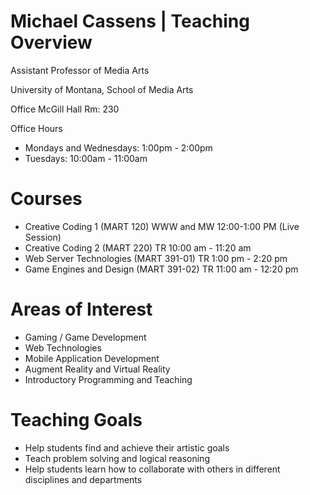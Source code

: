 # Michael Cassens | Teaching Overview

Assistant Professor of Media Arts

University of Montana, School of Media Arts

Office
McGill Hall Rm: 230

Office Hours
* Mondays and Wednesdays: 1:00pm - 2:00pm
* Tuesdays: 10:00am - 11:00am

# Courses

* Creative Coding 1 (MART 120) WWW and MW 12:00-1:00 PM (Live Session)
* Creative Coding 2 (MART 220) TR 10:00 am - 11:20 am
* Web Server Technologies (MART 391-01) TR 1:00 pm - 2:20 pm
* Game Engines and Design (MART 391-02) TR 11:00 am - 12:20 pm

<!--* Web Technologies (MART 441) online - synchronous lecture MW 12-1 PM
-->
# Areas of Interest

* Gaming / Game Development
* Web Technologies
* Mobile Application Development
* Augment Reality and Virtual Reality
* Introductory Programming and Teaching

# Teaching Goals

* Help students find and achieve their artistic goals
* Teach problem solving and logical reasoning
* Help students learn how to collaborate with others in different disciplines and departments
